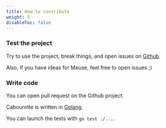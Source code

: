 ```yaml
---
title: How to contribute
weight: 5
disableToc: false
---
```


### Test the project

Try to use the project, break things, and open issues on [Github](https://github.com/mcorbin/cabourotte).

Also, If you have ideas for Meuse, feel free to open issues ;)

### Write code

You can open pull request on the Github project.

Cabourotte is written in [Golang](https://golang.org/).

You can launch the tests with `go test ./...`.

